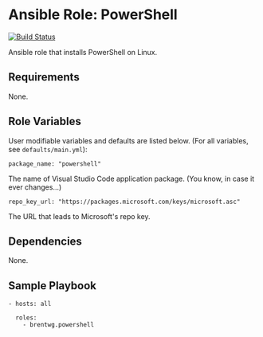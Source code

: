 # Ansible Role: PowerShell
[![Build Status](https://travis-ci.org/brentwg/ansible-role-powershell.svg?branch=master)](https://travis-ci.org/brentwg/ansible-role-powershell)

Ansible role that installs PowerShell on Linux.  

## Requirements  

None.  

## Role Variables  

User modifiable variables and defaults are listed below. (For all variables, see `defaults/main.yml`):  
```
package_name: "powershell"
```  
The name of Visual Studio Code application package. (You know, in case it ever changes...)  
```
repo_key_url: "https://packages.microsoft.com/keys/microsoft.asc"
```
The URL that leads to Microsoft's repo key.  

## Dependencies

None.

## Sample Playbook

```
- hosts: all
  
  roles:
    - brentwg.powershell
```  
